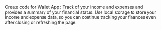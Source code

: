Create code for Wallet App : 
Track of your income and expenses and provides a summary of your financial status.
Use local storage to store your income and expense data, 
so you can continue tracking your finances even after closing or refreshing the page.

